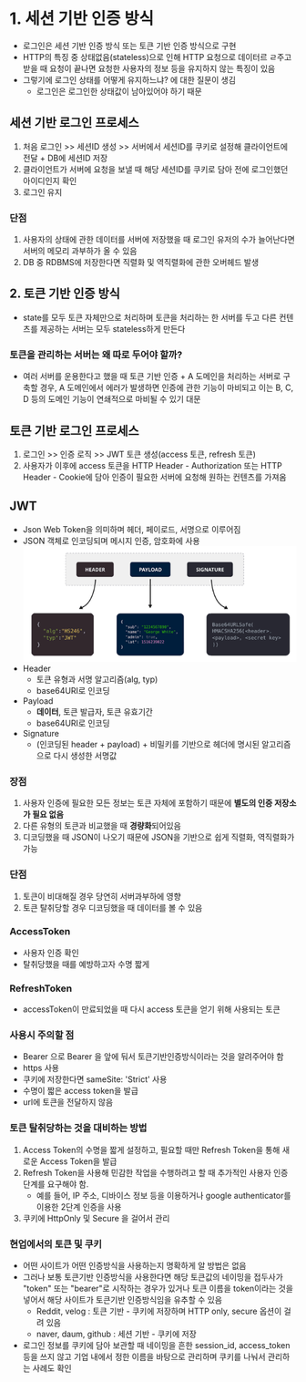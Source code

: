 # 1. 세션 기반 인증 방식

* 로그인은 세션 기반 인증 방식 또는 토큰 기반 인증 방식으로 구현
* HTTP의 특징 중 상태없음(stateless)으로 인해 HTTP 요청으로 데이터르 ㄹ주고 받을 때 요청이 끝나면 요청한 사용자의 정보 등을 유지하지 않는 특징이 있음
* 그렇기에 로그인 상태를 어떻게 유지하느냐? 에 대한 질문이 생김
    * 로그인은 로그인한 상태값이 남아있어야 하기 때문

## 세션 기반 로그인 프로세스

1. 처음 로그인 >> 세션ID 생성 >> 서버에서 세션ID를 쿠키로 설정해 클라이언트에 전달 + DB에 세션ID 저장
2. 클라이언트가 서버에 요청을 보낼 때 해당 세션ID를 쿠키로 담아 전에 로그인했던 아이디인지 확인
3. 로그인 유지

### 단점

1. 사용자의 상태에 관한 데이터를 서버에 저장했을 때 로그인 유저의 수가 늘어난다면 서버의 메모리 과부하가 올 수 있음
2. DB 중 RDBMS에 저장한다면 직렬화 및 역직렬화에 관한 오버헤드 발생

## 2. 토큰 기반 인증 방식

* state를 모두 토큰 자체만으로 처리하며 토큰을 처리하는 한 서버를 두고 다른 컨텐츠를 제공하는 서버는 모두 stateless하게 만든다

### 토큰을 관리하는 서버는 왜 따로 두어야 할까?

* 여러 서버를 운용한다고 했을 때 토큰 기반 인증 + A 도메인을 처리하는 서버로 구축할 경우, A 도메인에서 에러가 발생하면 인증에 관한 기능이 마비되고 이는 B, C, D 등의 도메인 기능이 연쇄적으로 마비될
  수 있기 대문

## 토큰 기반 로그인 프로세스

1. 로그인 >> 인증 로직 >> JWT 토큰 생성(access 토큰, refresh 토큰)
2. 사용자가 이후에 access 토큰을 HTTP Header - Authorization 또는 HTTP Header - Cookie에 담아 인증이 필요한 서버에 요청해 원하는 컨텐츠를 가져옴

## JWT

* Json Web Token을 의미하며 헤더, 페이로드, 서명으로 이루어짐
* JSON 객체로 인코딩되며 메시지 인증, 암호화에 사용
  ![img.png](img.png)
* Header
    * 토큰 유형과 서명 알고리즘(alg, typ)
    * base64URI로 인코딩
* Payload
    * **데이터**, 토큰 발급자, 토큰 유효기간
    * base64URI로 인코딩
* Signature
    * (인코딩된 header + payload) + 비밀키를 기반으로 헤더에 명시된 알고리즘으로 다시 생성한 서명값

### 장점

1. 사용자 인증에 필요한 모든 정보는 토큰 자체에 포함하기 때문에 **별도의 인증 저장소가 필요 없음**
2. 다른 유형의 토큰과 비교했을 때 **경량화**되어있음
3. 디코딩했을 때 JSON이 나오기 때문에 JSON을 기반으로 쉽게 직렬화, 역직렬화가 가능

### 단점

1. 토큰이 비대해질 경우 당연히 서버과부하에 영향
2. 토큰 탈취당할 경우 디코딩했을 때 데이터를 볼 수 있음

### AccessToken

* 사용자 인증 확인
* 탈취당했을 때를 예방하고자 수명 짧게

### RefreshToken

* accessToken이 만료되었을 때 다시 access 토큰을 얻기 위해 사용되는 토큰

### 사용시 주의할 점

* Bearer <token> 으로 Bearer 을 앞에 둬서 토큰기반인증방식이라는 것을 알려주어야 함
* https 사용
* 쿠키에 저장한다면 sameSite: 'Strict' 사용
* 수명이 짧은 access token을 발급
* url에 토큰을 전달하지 않음

### 토큰 탈취당하는 것을 대비하는 방법
1. Access Token의 수명을 짧게 설정하고, 필요할 때만 Refresh Token을 통해 새로운 Access Token을 발급
2. Refresh Token을 사용해 민감한 작업을 수행하려고 할 때 추가적인 사용자 인증 단계를 요구해야 함.
   * 예를 들어, IP 주소, 디바이스 정보 등을 이용하거나 google authenticator를 이용한 2단계 인증을 사용
3. 쿠키에 HttpOnly 및 Secure 을 걸어서 관리
### 현업에서의 토큰 및 쿠키
* 어떤 사이트가 어떤 인증방식을 사용하는지 명확하게 알 방법은 없음
* 그러나 보통 토큰기반 인증방식을 사용한다면 해당 토큰값의 네이밍을 접두사가 "token" 또는 "bearer"로 시작하는 경우가 있거나 토큰 이름을 token이라는 것을 넣어서 해당 사이트가 토큰기반 인증방식임을 유추할 수 있음
  * Reddit, velog : 토큰 기반 - 쿠키에 저장하며 HTTP only, secure 옵션이 걸려 있음
  * naver, daum, github : 세션 기반 - 쿠키에 저장
* 로그인 정보를 쿠키에 담아 보관할 때 네이밍을 흔한 session_id, access_token 등을 쓰지 않고 기업 내에서 정한 이름을 바탕으로 관리하며 쿠키를 나눠서 관리하는 사례도 확인